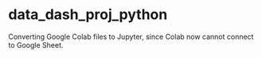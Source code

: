 # data_dash_proj_python

Converting Google Colab files to Jupyter, since Colab now cannot connect to Google Sheet. 
